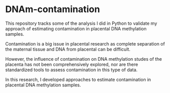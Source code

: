 # DNAm-contamination

This repository tracks some of the analysis I did in Python to validate my approach of estimating contamination in placental DNA methylation samples.

Contamination is a big issue in placental research as complete separation of the maternal tissue and DNA from placental can be difficult. 

However, the influence of contamination on DNA methylation studes of the placenta has not been comprehensively explored, nor are there standardized tools to assess contamination in this type of data.

In this research, I developed approaches to estimate contamination in placental DNA methylation samples.

